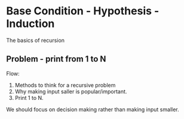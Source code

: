 # Base Condition - Hypothesis - Induction

The basics of recursion

## Problem - print from 1 to N

Flow:
1. Methods to think for a recursive problem
2. Why making input saller is popular/important.
3. Print 1 to N.

We should focus on decision making rather than making input smaller.
